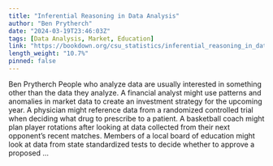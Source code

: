 ```yaml
---
title: "Inferential Reasoning in Data Analysis"
author: "Ben Prytherch"
date: "2024-03-19T23:46:03Z"
tags: [Data Analysis, Market, Education]
link: "https://bookdown.org/csu_statistics/inferential_reasoning_in_data_analysis/"
length_weight: "10.7%"
pinned: false
---
```


Ben Prytherch People who analyze data are usually interested in something other than the data they analyze. A financial analyst might use patterns and anomalies in market data to create an investment strategy for the upcoming year. A physician might reference data from a randomized controlled trial when deciding what drug to prescribe to a patient. A basketball coach might plan player rotations after looking at data collected from their next opponent’s recent matches. Members of a local board of education might look at data from state standardized tests to decide whether to approve a proposed  ...
